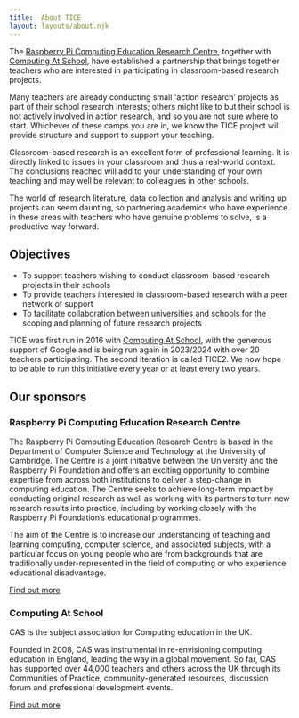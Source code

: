 ```yaml
---
title:  About TICE
layout: layouts/about.njk
---
```


The [Raspberry Pi Computing Education Research Centre](http://computingeducationresearch.org), together with [Computing At School](https://www.computingatschool.org.uk), have established a partnership that brings together teachers who are interested in participating in classroom-based research projects.

Many teachers are already conducting small 'action research' projects as part of their school research interests; others might like to but their school is not actively involved in action research, and so you are not sure where to start. Whichever of these camps you are in, we know the TICE project will provide structure and support to support your teaching. 

Classroom-based research is an excellent form of professional learning.  It is directly linked to issues in your classroom and thus a real-world context. The conclusions reached will add to your understanding of your own teaching and may well be relevant to colleagues in other schools. 

The world of research literature, data collection and analysis and writing up projects can seem daunting, so partnering academics who have experience in these areas with teachers who have genuine problems to solve, is a productive way forward.

## Objectives

- To support teachers wishing to conduct classroom-based research projects in their schools
- To provide teachers interested in classroom-based research with a peer network of support
- To facilitate collaboration between universities and schools for the scoping and planning of future research projects

TICE was first run in 2016 with [Computing At School](https://www.computingatschool.org.uk/), with the generous support of Google and is being run again in 2023/2024 with over 20 teachers participating. The second iteration is called TICE2. We now hope to be able to run this initiative every year or at least every two years.

## Our sponsors

### Raspberry Pi Computing Education Research Centre

The Raspberry Pi Computing Education Research Centre is based in the Department of Computer Science and Technology at the University of Cambridge. The Centre is a joint initiative between the University and the Raspberry Pi Foundation and offers an exciting opportunity to combine expertise from across both institutions to deliver a step-change in computing education. The Centre seeks to achieve long-term impact by conducting original research as well as working with its partners to turn new research results into practice, including by working closely with the Raspberry Pi Foundation’s educational programmes. 

The aim of the Centre is to increase our understanding of teaching and learning computing, computer science, and associated subjects, with a particular focus on young people who are from backgrounds that are traditionally under-represented in the field of computing or who experience educational disadvantage.

[Find out more](https://computingeducationresearch.org)

### Computing At School

CAS is the subject association for Computing education in the UK.

Founded in 2008, CAS was instrumental in re-envisioning computing education in England, leading the way in a global movement. So far, CAS has supported over 44,000 teachers and others across the UK through its Communities of Practice, community-generated resources, discussion forum and professional development events. 

[Find out more](https://www.computingatschool.org.uk)